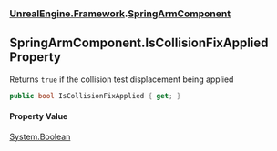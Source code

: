 ### [UnrealEngine.Framework](UnrealEngine_Framework.md 'UnrealEngine.Framework').[SpringArmComponent](SpringArmComponent.md 'UnrealEngine.Framework.SpringArmComponent')
## SpringArmComponent.IsCollisionFixApplied Property
Returns `true` if the collision test displacement being applied  
```csharp
public bool IsCollisionFixApplied { get; }
```
#### Property Value
[System.Boolean](https://docs.microsoft.com/en-us/dotnet/api/System.Boolean 'System.Boolean')
